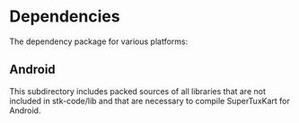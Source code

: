 Dependencies
============

The dependency package for various platforms:

## Android
This subdirectory includes packed sources of all libraries that are not included
in stk-code/lib and that are necessary to compile SuperTuxKart for Android.
